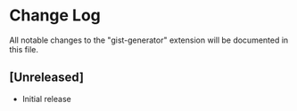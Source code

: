 # Change Log
All notable changes to the "gist-generator" extension will be documented in this file.

## [Unreleased]
- Initial release